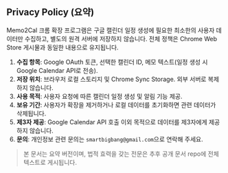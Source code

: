## Privacy Policy (요약)

Memo2Cal 크롬 확장 프로그램은 구글 캘린더 일정 생성에 필요한 최소한의 사용자 데이터만 수집하고, 별도의 원격 서버에 저장하지 않습니다. 전체 정책은 Chrome Web Store 게시물과 동일한 내용으로 유지됩니다.

1. **수집 항목**: Google OAuth 토큰, 선택한 캘린더 ID, 메모 텍스트(일정 생성 시 Google Calendar API로 전송).
2. **저장 위치**: 브라우저 로컬 스토리지 및 Chrome Sync Storage. 외부 서버로 복제하지 않습니다.
3. **사용 목적**: 사용자 요청에 따른 캘린더 일정 생성 및 알림 기능 제공.
4. **보유 기간**: 사용자가 확장을 제거하거나 로컬 데이터를 초기화하면 관련 데이터가 삭제됩니다.
5. **제3자 제공**: Google Calendar API 호출 이외 목적으로 데이터를 제3자에게 제공하지 않습니다.
6. **문의**: 개인정보 관련 문의는 `smartbigbang@gmail.com`으로 연락해 주세요.

> 본 문서는 요약 버전이며, 법적 효력을 갖는 전문은 추후 공개 문서 repo에 전체 텍스트로 게시됩니다.

